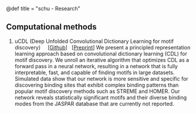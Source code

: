 @def title = "schu - Research"


## Computational methods

1. uCDL (Deep Unfolded Convolutional Dictionary Learning for motif discovery) &nbsp;&nbsp;&nbsp; [[Github](https://github.com/kchu25/UnfoldCDL.jl)] &nbsp; [[Preprint](https://www.biorxiv.org/content/10.1101/2022.11.06.515322v3)]
We present a principled representation learning approach based on convolutional dictionary learning (CDL) for motif discovery. We unroll an iterative algorithm that optimizes CDL as a forward pass in a neural network, resulting in a network that is fully interpretable, fast, and capable of finding motifs in large datasets. Simulated data show that our network is more sensitive and specific for discovering binding sites that exhibit complex binding patterns than popular motif discovery methods such as STREME and HOMER. Our network reveals statistically significant motifs and their diverse binding modes from the JASPAR database that are currently not reported.

